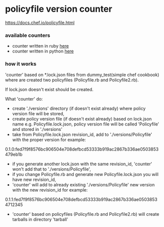 # policyfile version counter
https://docs.chef.io/policyfile.html

### available counters
- counter written in ruby [here](https://github.ibm.com/michal-swierczewski/version_counter/blob/master/version_counter.rb)
- counter written in python [here](https://github.ibm.com/michal-swierczewski/version_counter/blob/master/version_counter.py)

### how it works
'counter' based on *.lock.json files from dummy_test(simple chef cookbook) where are created two policyfiles (Policyfile.rb and Policyfile2.rb). 

If lock.json doesn't exist should be created. 

What 'counter' do:

- create './versions' directory (if doesn't exist already) where policy version file will be stored,
- create policy version file (if doesn't exist already) based on lock.json name e.g. Policyfile.lock.json, policy version file will be called 'Policyfile' and stored in './versions'
- take from Policyfile.lock.json revision_id, add to './versions/Policyfile' with the proper version for example:

0.1.0:fed7f9f8576bc906504e708defbcd53333b919ac2867b336ae0503853479eb1b

- if you generate another lock.json with the same revision_id, 'counter' won't add that to './versions/Policyfile',
- if you change Policyfile.rb and generate new Policyfile.lock.json you will have new revision_id, 
- 'counter' will add to already existing './versions/Policyfile' new version with the new revision_id for example:

0.1.1:fed7f9f8576bc906504e708defbcd53333b919ac2867b336ae05038534712345

- 'counter' based on policyfiles (Policyfile.rb and Policyfile2.rb) will create tarballs in directory 'tarball'
